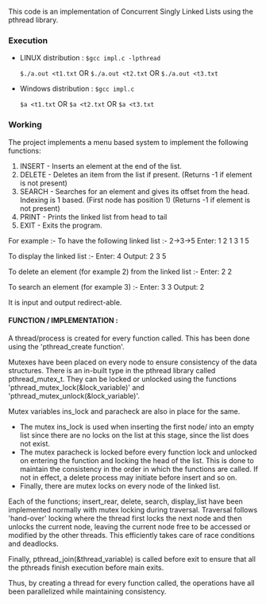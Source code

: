 This code is an implementation of Concurrent Singly Linked Lists using the pthread library.

### Execution

* LINUX distribution :
	`$gcc impl.c -lpthread`
	
	`$./a.out <t1.txt`
		OR
	`$./a.out <t2.txt`
		OR
	`$./a.out <t3.txt`

* Windows distribution :
	`$gcc impl.c`
	
	`$a <t1.txt`
		OR
	`$a <t2.txt`
		OR
	`$a <t3.txt`

### Working

The project implements a menu based system to implement the following functions:
	
1. INSERT - Inserts an element at the end of the list.
2. DELETE - Deletes an item from the list if present. 
	    (Returns -1 if element is not present)
3. SEARCH - Searches for an element and gives its offset from the head. Indexing is 1 based. (First node has position 1) 
	    (Returns -1 if element is not present)
4. PRINT -  Prints the linked list from head to tail
0. EXIT  -  Exits the program.
	

For example :-
To have the following linked list :- 2->3->5
Enter:
1
2
1
3
1
5

To display the linked list :-
Enter:
4
Output:
2 3 5

To delete an element (for example 2) from the linked list :-
Enter:
2
2

To search an element (for example 3) :-
Enter:
3
3
Output:
2
 			   
It is input and output redirect-able.   


#### FUNCTION / IMPLEMENTATION :

A thread/process is created for every function called. This has been done using the 'pthread_create function'.

Mutexes have been placed on every node to ensure consistency of the data structures. There is an in-built type in the pthread library called pthread_mutex_t.
They can be locked or unlocked using the functions 'pthread_mutex_lock(&lock_variable)' and 'pthread_mutex_unlock(&lock_variable)'.

Mutex variables ins_lock and paracheck are also in place for the same.
* The mutex ins_lock is used when inserting the first node/ into an empty list since there are no locks on the list at this stage, since the list does not exist.
* The mutex paracheck is locked before every function lock and unlocked on entering the function and locking the head of the list. This is done to maintain the consistency in the order in which the functions are called. If not in effect, a delete process may initiate before insert and so on.
* Finally, there are mutex locks on every node of the linked list.

Each of the functions; insert_rear, delete, search, display_list have been implemented normally with mutex locking during traversal. Traversal follows 'hand-over' locking where the thread first locks the next node and then unlocks the current node, leaving the current node free to be accessed or modified by the other threads. This efficiently takes care of race conditions and deadlocks.

Finally, pthread_join(&thread_variable) is called before exit to ensure that all the pthreads finish execution before main exits.

Thus, by creating a thread for every function called, the operations have all been parallelized while maintaining consistency.
